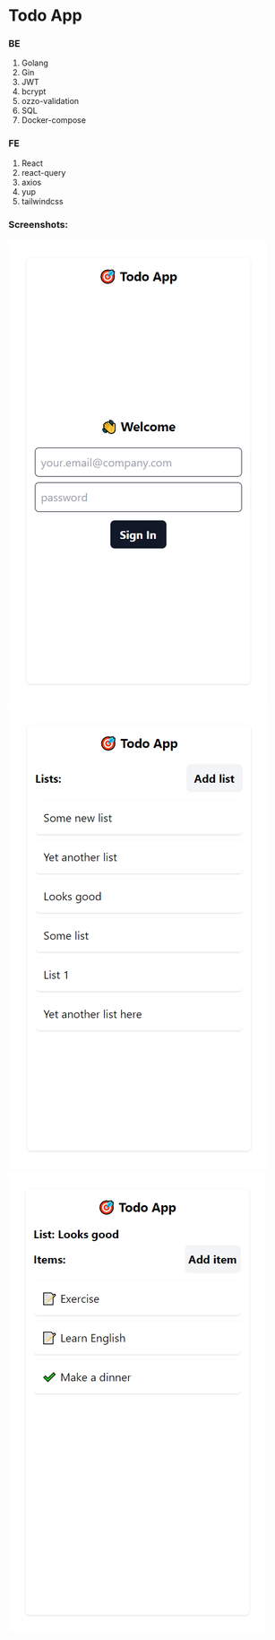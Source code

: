 # Todo App

### BE

1. Golang
1. Gin
1. JWT
1. bcrypt
1. ozzo-validation
1. SQL
1. Docker-compose

### FE

1. React
1. react-query
1. axios
1. yup
1. tailwindcss

### Screenshots:

![sign-in-screen](./images/sign-in-screen.PNG)
![todo-lists-screen](./images/todo-lists-screen.PNG)
![todo-items-screen](./images/todo-items-screen.PNG)
